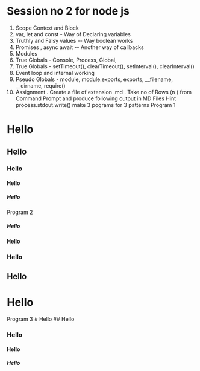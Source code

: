 # Session no 2 for node js 
1. Scope Context and Block 
2. var, let and const - Way of Declaring variables 
3. Truthly and Falsy values -- Way boolean works 
4. Promises , async await  -- Another way of callbacks 
5. Modules 
6. True Globals - Console, Process, Global, 
7. True Globals - setTimeout(), clearTimeout(), setInterval(), clearInterval() 
8. Event loop and internal working 
9. Pseudo Globals - module, module.exports, exports, __filename, __dirname, require()
10. Assignment . 
Create a file of extension .md  . 
Take no of Rows (n ) from Command Prompt and produce following output in MD Files 
Hint process.stdout.write()
make 3 pograms for 3 patterns 
Program 1 
# Hello 
## Hello
### Hello
#### Hello
##### Hello

Program 2 
##### Hello
#### Hello
### Hello
## Hello
# Hello

Program 3
     # Hello 
    ## Hello
   ### Hello
  #### Hello
 ##### Hello  